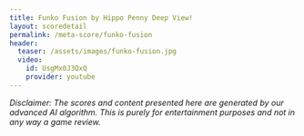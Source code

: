 ```yaml
---
title: Funko Fusion by Hippo Penny Deep View!
layout: scoredetail
permalink: /meta-score/funko-fusion
header:
  teaser: /assets/images/funko-fusion.jpg
  video:
    id: UsgMx0J3QxQ
    provider: youtube
---
```

*Disclaimer: The scores and content presented here are generated by our advanced AI algorithm. This is purely for entertainment purposes and not in any way a game review.*
